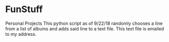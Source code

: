 # FunStuff
Personal Projects
This python script as of 9/22/18 randomly chooses a line from a list of albums and adds said line to a text file. This text file is emailed
to my address.
